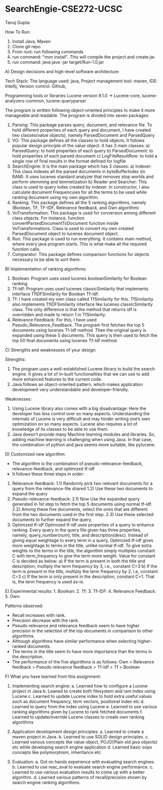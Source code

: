 # SearchEngie-CSE272-UCSC

Tanuj Gupta:

How To Run:
1. Install Java, Maven
2. Clone git repo
3. From root: run following commands
4. run command: "mvn install". This will compile the project and create jar.
5. run command: java java -jar target/Run-1.0.jar

A) Design decisions and high-level software architecture

Tech Stack:
The language used: java,
Project management tool: maven,
IDE: Intellij,
Version control: Github,

Programming tools or libraries
Lucene version 9.1.0 -> Lucene-core, lucene-analyzers-common, lucene-queryparser

The program is written following object-oriented principles to make it more manageable and readable. The program is divided into seven packages:
1. Parsing:
   This package parses query, document, and relevance file. To hold different properties of each query and document, I have created two classes(value objects), namely ParsedDocument and ParsedQuery
2. VO:
   This package defines all the classes to hold objects. It follows popular design principle of the value object. It has 3 main classes:
   a) ParsedQuery: to hold properties of each query
   b) ParsedDocument: to hold properties of each parsed document
   c) LogFileResultRow: to hold a single row of final results in the format defined for logfile
3. SearchEngine:
   It is the main package which has 3 classes:
   a) Indexer: This class indexes all the parsed documents in byteBufferIndex (in RAM). It uses lucenes standard analyzer that removes stop worlds and perform stemming and lemmetization
   b) Reader and Searcher: This class is used to query index created by indexer. In constructor, I also calculate document Frequencuies for all the terms to be used while ranking document using my own algorithm.
4. Ranking:
   This package defines all the 5 ranking algorithms, namely (Boolean, TF, TF-IDF, Relevance feedback, and Own algorithm)
5. VoTransformation:
   This package is used for conversion among different class objects. For instance, function convertParsedDocumentToDocument function inside VoTransformations. Class is used to convert my own created ParsedDocument object to lucenes document object.
6. Run:
   This package is used to run everything. It contains main method, where every java program starts. This is what make all the required function calls.
7. Comparator:
   This package defines comparison functions for objects necessary to be able to sort them.



B) Implementation of ranking algorithms:
1. Boolean: Program uses used lucenes booleanSimilarity for Boolean ranking
2. Tf-Idf: Program uses used lucenes classicSimilarity that implements interface
   TfIDFSimilarity for Boolean Tf-Idf:
3. Tf: I have created my own class called TfSimilarity for this. TfSimilarity also
   implements TfIDFSimilarity interface like lucenes classicSimilarity class. The only difference is that the method that returns idf is overridden and made to return 1 in TfSimilarity.
4. Relevance Feedback: For this, I have used Pseudo_Relevance_Feedback. The program first fetches the top 5 documents using lucenes Tf-Idf method. Then the original query is expanded using these 5 documents. This query is then used to fetch the top 50 final documents using lucenes Tf-Idf method.

C) Strengths and weaknesses of your design:

Strengths:
1. The program uses a well-established Lucene library to build the search engine. It gives a lot of in-built functionalities that we can use to add more enhanced features to the current code.
2. Java follows an object-oriented pattern, which makes application development very understandable and developer-friendly.

Weaknesses:
1. Using Lucene library also comes with a big disadvantage:
   Here the developer has less control over so many aspects. Understanding the internals of Lucene is very difficult and may hinder writing one’s own optimization on so many aspects.
   Lucene also requires a lot of knowledge of its classes to be able to use them.
2. Java doesn't provide many Machine learning modules and libraries. So, adding machine learning is challenging when using Java. In that case, the combination of python and java seems more suitable, like pylucene.


D) Customized new algorithm:
- The algorithm is the combination of pseudo-relevance-feedback, relevance-feedback, and optimized tf-idf
- It follows these three steps in order:
1. Relevance-feedback:
   1.1) Randomly pick two relevant documents for a query from the relevance-file shared
   1.2) Use these two documents to expand the query
2. Pseudo-relevance-feedback:
   2.1) Now Use the expanded query generated in 1st step to fetch the top 5 documents using normal tf-idf.
   2.2) Among these five documents, select the ones that are different from the two documents used in the first step.
   2.3) Use these selected documents to further expand the query.
3. Optimized tf-idf
   Optimized tf-idf uses properties of a query to enhance ranking. Every query in the query file given has three properties, namely, query_number(num), title, and description(desc).
   Instead of giving equal weightage to every term in a query, Optimized tf-idf gives more weightage to terms in the title, unlike normal tf-idf.
   To give extra weights to the terms in the title, the algorithm simply multiples constant C with term_frequency to give the term more weight. Value for constant C is decided as below:
  a) If the term is present in both the title and description, multiply the term frequency by 3, i.e., constant C=3
  b) If the term is present in the title, multiply the term frequency by 2, i.e, constant C=3
  c) If the term is only present in the description, constant C=1. That is, the term frequency is used as-is.

E) Experimental results: 1. Boolean:
2. Tf:
3. Tf-IDF:
4. Relevance Feedback:
5. Own:

Patterns observed:
- Recall increases with rank.
- Precision decrease with the rank.
- Pseudo relevance and relevance feedback seem to have higher precision in the
  selection of the top documents in comparison to other algorithms.
- Although algorithms have similar performance when selecting higher-ranked
  documents.
- The terms in the title seem to have more importance than the terms in the
  description.
- The performance of the five algorithms is as follows:
  Own > Relevance feedback > Pseudo relevance feedback > Tf-Idf > Tf > Boolean
  

F) What you have learned from this assignment:

1. Implementing search engine:
   a. Learned how to configure a Lucene project in Java
   b. Leaned to create both filesystem and ram index using Lucene
   c. Learned to update Lucene index to hold extra useful values such as
   document frequency, term vectors, positional index etc
   d. Learned to query from the index using Lucene
   e. Learned to use various ranking algorithms given by Lucene to rank
   fetched documents
   f. Learned to update/override Lucene classes to create own ranking
   algorithms
   
2. Application development design principles:
   a. Learned to create a maven project in Java.
   b. Learned to use SOLID design principles.
   c. Learned various concepts like value object, POJO(Plain old java objects)
   etc while developing search engine application
   d. Learned basic oops concepts like polymorphism, inheritance etc

3. Evaluation:
   a. Got on hands experience with evaluating search engines.
   b. Learned to use reac_eval to evaluate search engine performance.
   c. Learned to use various evaluation results to come up with a better
   algorithm.
   d. Learned various patterns of recall/precision shown by search engine
   ranking algorithms.
